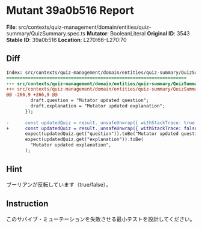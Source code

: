# Mutant 39a0b516 Report

**File**: src/contexts/quiz-management/domain/entities/quiz-summary/QuizSummary.spec.ts
**Mutator**: BooleanLiteral
**Original ID**: 3543
**Stable ID**: 39a0b516
**Location**: L270:66–L270:70

## Diff

```diff
Index: src/contexts/quiz-management/domain/entities/quiz-summary/QuizSummary.spec.ts
===================================================================
--- src/contexts/quiz-management/domain/entities/quiz-summary/QuizSummary.spec.ts	original
+++ src/contexts/quiz-management/domain/entities/quiz-summary/QuizSummary.spec.ts	mutated #3543
@@ -266,9 +266,9 @@
         draft.question = "Mutator updated question";
         draft.explanation = "Mutator updated explanation";
       });
 
-      const updatedQuiz = result._unsafeUnwrap({ withStackTrace: true });
+      const updatedQuiz = result._unsafeUnwrap({ withStackTrace: false });
       expect(updatedQuiz.get("question")).toBe("Mutator updated question");
       expect(updatedQuiz.get("explanation")).toBe(
         "Mutator updated explanation",
       );
```

## Hint

ブーリアンが反転しています（true/false）。

## Instruction

このサバイブ・ミューテーションを失敗させる最小テストを設計してください。
